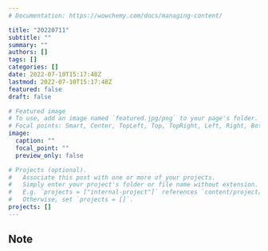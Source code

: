 ```yaml
---
# Documentation: https://wowchemy.com/docs/managing-content/

title: "20220711"
subtitle: ""
summary: ""
authors: []
tags: []
categories: []
date: 2022-07-10T15:17:48Z
lastmod: 2022-07-10T15:17:48Z
featured: false
draft: false

# Featured image
# To use, add an image named `featured.jpg/png` to your page's folder.
# Focal points: Smart, Center, TopLeft, Top, TopRight, Left, Right, BottomLeft, Bottom, BottomRight.
image:
  caption: ""
  focal_point: ""
  preview_only: false

# Projects (optional).
#   Associate this post with one or more of your projects.
#   Simply enter your project's folder or file name without extension.
#   E.g. `projects = ["internal-project"]` references `content/project/deep-learning/index.md`.
#   Otherwise, set `projects = []`.
projects: []
---
```


## Note

